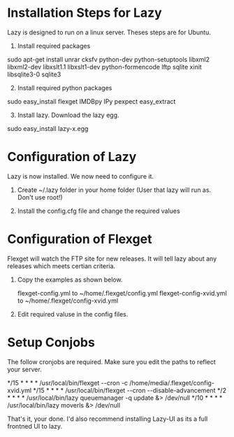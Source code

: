 Installation Steps for Lazy
====

Lazy is designed to run on a linux server. Theses steps are for Ubuntu.

1. Install required packages

  sudo apt-get install unrar cksfv python-dev python-setuptools libxml2 libxml2-dev libxslt1.1 libxslt1-dev python-formencode lftp sqlite xinit libsqlite3-0 sqlite3 

2. Install required python packages

  sudo easy_install flexget IMDBpy IPy pexpect easy_extract


3. Install lazy. Download the lazy egg.

  sudo easy_install lazy-x.egg
  

Configuration of Lazy
====

Lazy is now installed. We now need to configure it.

1. Create ~/.lazy folder in your home folder (User that lazy will run as. Don't use root!)

2. Install the config.cfg file and change the required values


Configuration of Flexget
====

Flexget will watch the FTP site for new releases. It will tell lazy about any releases which meets certian criteria. 

1. Copy the examples as shown below.
  
    flexget-config.yml to ~/home/.flexget/config.yml
    flexget-config-xvid.yml to ~/home/.flexget/config-xvid.yml

2. Edit required valuse in the config files.

Setup Conjobs
====

The follow cronjobs are required. Make sure you edit the paths to reflect your server.

*/15 * * * * /usr/local/bin/flexget --cron -c /home/media/.flexget/config-xvid.yml
*/15 * * * * /usr/local/bin/flexget --cron --disable-advancement
*/2 * * * * /usr/local/bin/lazy queuemanager -q update &> /dev/null
*/10 * * * * /usr/local/bin/lazy moverls &> /dev/null





That's it, your done. I'd also recommend installing Lazy-UI as its a full frontned UI to lazy.
